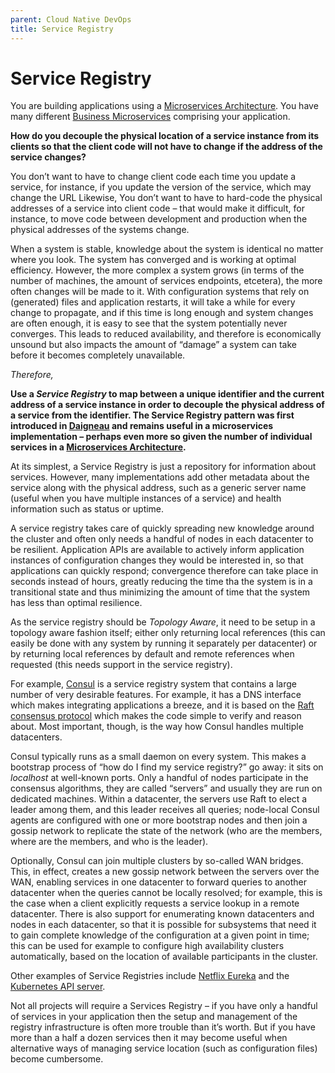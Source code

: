 ```yaml
---
parent: Cloud Native DevOps
title: Service Registry
---
```

Service Registry
===

You are building applications using a [Microservices Architecture](../Microservices/Microservices-Architecture). You have many different [Business Microservices](../Microservices/Business-Microservice.md) comprising your application.

**How do you decouple the physical location of a service instance from its clients so that the client code will not have to change if the address of the service changes?**

You don’t want to have to change client code each time you update a service, for instance, if you update the version of the service, which may change the URL
Likewise, You don’t want to have to hard-code the physical addresses of a service into client code – that would make it difficult, for instance, to move code between development and production when the physical addresses of the systems change.

When a system is stable, knowledge about the system is identical no matter where you look. The system has converged and is working at optimal efficiency. However, the more complex a system grows (in terms of the number of machines, the amount of services endpoints, etcetera), the more often changes will be made to it. With configuration systems that rely on (generated) files and application restarts, it will take a while for every change to propagate, and if this time is long enough and system changes are often enough, it is easy to see that the system potentially never converges. This leads to reduced availability, and therefore is economically unsound but also impacts the amount of “damage” a system can take before it becomes completely unavailable.

*Therefore,*

**Use a *Service Registry* to map between a unique identifier and the current address of a service instance in order to decouple the physical address of a service from the identifier. The Service Registry pattern was first introduced in [Daigneau](https://www.amazon.com/Service-Design-Patterns-Fundamental-Solutions/dp/032154420X) and remains useful in a microservices implementation – perhaps even more so given the number of individual services in a [Microservices Architecture](../Microservices/Microservices-Architecture.md).**

At its simplest, a Service Registry is just a repository for information about services. However, many implementations add other metadata about the service along with the physical address, such as a generic server name (useful when you have multiple instances of a service) and health information such as status or uptime.

A service registry takes care of quickly spreading new knowledge around the cluster and often only needs a handful of nodes in each datacenter to be resilient. Application APIs are available to actively inform application instances of configuration changes they would be interested in, so that applications can quickly respond; convergence therefore can take place in seconds instead of hours, greatly reducing the time tha the system is in a transitional state and thus minimizing the amount of time that the system has less than optimal resilience.

As the service registry should be *Topology Aware*, it need to be setup in a topology aware fashion itself; either only returning local references (this can easily be done with any system by running it separately per datacenter) or by returning local references by default and remote references when requested (this needs support in the service registry).

For example, [Consul](https://www.consul.io/docs/intro) is a service registry system that contains a large number of very desirable features. For example, it has a DNS interface which makes integrating applications a breeze, and it is based on the [Raft consensus protocol](https://raft.github.io/) which makes the code simple to verify and reason about. Most important, though, is the way how Consul handles multiple datacenters.

Consul typically runs as a small daemon on every system. This makes a bootstrap process of “how do I find my service registry?” go away: it sits on *localhost* at well-known ports. Only a handful of nodes participate in the consensus algorithms, they are called “servers” and usually they are run on dedicated machines. Within a datacenter, the servers use Raft to elect a leader among them, and this leader receives all queries; node-local Consul agents are configured with one or more bootstrap nodes and then join a gossip network to replicate the state of the network (who are the members, where are the members, and who is the leader).

Optionally, Consul can join multiple clusters by so-called WAN bridges. This, in effect, creates a new gossip network between the servers over the WAN, enabling services in one datacenter to forward queries to another datacenter when the queries cannot be locally resolved; for example, this is the case when a client explicitly requests a service lookup in a remote datacenter. There is also support for enumerating known datacenters and nodes in each datacenter, so that it is possible for subsystems that need it to gain complete knowledge of the configuration at a given point in time; this can be used for example to configure high availability clusters automatically, based on the location of available participants in the cluster.

Other examples of Service Registries include [Netflix Eureka](https://dzone.com/articles/netflix-eureka-discovery-microservice) and the [Kubernetes API server](https://kubernetes.io/docs/reference/command-line-tools-reference/kube-apiserver/).

Not all projects will require a Services Registry – if you have only a handful of services in your application then the setup and management of the registry infrastructure is often more trouble than it’s worth. But if you have more than a half a dozen services then it may become useful when alternative ways of managing service location (such as configuration files) become cumbersome.
